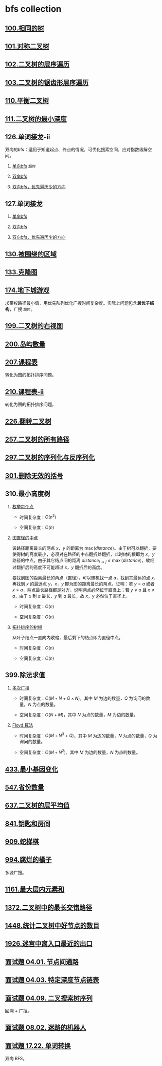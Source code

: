# bfs collection

## [100.相同的树](../100.相同的树_1.java)

## [101.对称二叉树](../101.对称二叉树_1.java)

## [102.二叉树的层序遍历](../102.二叉树的层序遍历.java)

## [103.二叉树的锯齿形层序遍历](../103.二叉树的锯齿形层序遍历.java)

## [110.平衡二叉树](../110.平衡二叉树.java)

## [111.二叉树的最小深度](../111.二叉树的最小深度_1.java)

## 126.单词接龙-ii

双向的bfs：适用于知道起点、终点的情况，可优化搜索空间，应对指数级解空间。

1. [单向bfs](../126.单词接龙-ii_2.java) `超时`

2. [双向bfs](../126.单词接龙-ii_1.java)

3. [双向bfs，优先遍历少的方向](../126.单词接龙-ii.java)

## 127.单词接龙

1. [单向bfs](../127.单词接龙_2.java)

2. [双向bfs](../127.单词接龙_1.java)

3. [双向bfs，优先遍历少的方向](../127.单词接龙.java)

## [130.被围绕的区域](../130.被围绕的区域_1.java)

## [133.克隆图](../133.克隆图.java)

## [174.地下城游戏](../174.地下城游戏_2.java)

求带权路径最小值，用优先队列优化广搜时间复杂度。实际上问题包含**最优子结构**，广搜 `超时`。

## [199.二叉树的右视图](../199.二叉树的右视图.java)

## [200.岛屿数量](../200.岛屿数量_2.java)

## [207.课程表](../207.课程表.java)

转化为图的拓扑排序问题。

## [210.课程表-ii](../210.课程表-ii.java)

转化为图的拓扑排序问题。

## [226.翻转二叉树](../226.翻转二叉树.java)

## [257.二叉树的所有路径](../257.二叉树的所有路径_1.java)

## [297.二叉树的序列化与反序列化](../297.二叉树的序列化与反序列化.java)

## [301.删除无效的括号](../301.删除无效的括号.java)

## 310.最小高度树

1. [枚举每个点](../310.最小高度树_3.java)

    - 时间复杂度：$O(n^2)$

    - 空间复杂度：$O(n)$

2. [图直径的中点](../310.最小高度树_2.java)

    设路径距离最长的两点 $x$，$y$ 的距离为 $\max(distance)$。由于树可以翻折，要使得树的高度最小，必须对在路径的中点翻折处翻折，此时树的根即为 $x$，$y$ 路径的中点。由于其它结点间的距离 $distance_{i\rightarrow j}\le\max(distance)$，故经过翻折后的高度不可能超过 $x$，$y$ 翻折后的高度。

    要找到图的距离最长的两点（直径），可以随机找一点 $a$，找到其最远的点 $x$，再找到 $x$ 的最远点 $y$，$x$，$y$ 即为图的距离最长的两点。证明：若 $y=a$ 或者 $x=a$，两点最长路径都是对方，说明两点必然位于直径上；若 $y\neq a$ 且 $x\neq a$，由于 $x$ 到 $a$ 最长，$y$ 到 $a$ 最长，故 $x$，$y$ 必然位于直径上。

    - 时间复杂度：$O(n)$

    - 空间复杂度：$O(n)$

3. [拓扑排序的树根](../310.最小高度树.java)

    从叶子结点一直向内收缩，最后剩下的结点即为直径中点。

    - 时间复杂度：$O(n)$

    - 空间复杂度：$O(n)$

## 399.除法求值

1. [多次广搜](../399.除法求值_2.java)

    - 时间复杂度：$O(M+N+Q\times N)$，其中 $M$ 为边的数量，$Q$ 为询问的数量，$N$ 为点的数量。

    - 空间复杂度：$O(N+M)$，其中 $N$ 为点的数量，$M$ 为边的数量。

2. [Floyd 算法](../399.除法求值_1.java)

    - 时间复杂度：$O(M+N^3+Q)$，其中 $M$ 为边的数量，$N$ 为点的数量，$Q$ 为询问的数量。

    - 空间复杂度：$O(M+N^2)$，其中 $M$ 为边的数量，$N$ 为点的数量。

## [433.最小基因变化](../433.最小基因变化.java)

## [547.省份数量](../547.省份数量_2.java)

## [637.二叉树的层平均值](../637.二叉树的层平均值_1.java)

## [841.钥匙和房间](../841.钥匙和房间_1.java)

## [909.蛇梯棋](../909.蛇梯棋.java)

## [994.腐烂的橘子](../994.腐烂的橘子.java)

多源广搜。

## [1161.最大层内元素和](../1161.最大层内元素和.java)

## [1372.二叉树中的最长交错路径](../1372.二叉树中的最长交错路径_1.java)

## [1448.统计二叉树中好节点的数目](../1448.统计二叉树中好节点的数目_1.java)

## [1926.迷宫中离入口最近的出口](../1926.迷宫中离入口最近的出口.java)

## [面试题 04.01. 节点间通路](../cn/Java/_____04_01_Route_Between_Nodes_LCCI_/Solution.java)

## [面试题 04.03. 特定深度节点链表](../cn/Java/_____04_03_List_of_Depth_LCCI/Solution.java)

## [面试题 04.09. 二叉搜索树序列](../cn/Java/_____04_09_BST_Sequences_LCCI/Solution.java)

回溯 + 广搜。

## [面试题 08.02. 迷路的机器人](../cn/Java/_____08_02_Robot_in_a_Grid_LCCI_2/Solution.java)

## [面试题 17.22. 单词转换](../cn/Java/_____17_22_Word_Transformer_LCCI/Solution.java)

双向 BFS。
